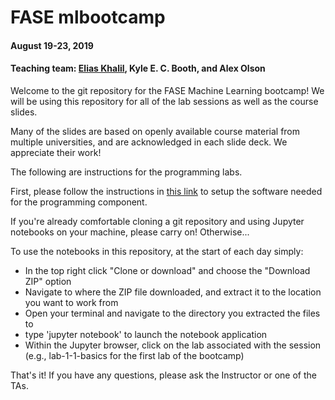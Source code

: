 # FASE mlbootcamp
#### August 19-23, 2019
#### Teaching team: [Elias Khalil](https://www.ekhalil.com/), Kyle E. C. Booth, and Alex Olson 

Welcome to the git repository for the FASE Machine Learning bootcamp! We will be using this repository for all of the lab sessions as well as the course slides.

Many of the slides are based on openly available course material from multiple universities, and are acknowledged in each slide deck. We appreciate their work! 

The following are instructions for the programming labs.

First, please follow the instructions in [this link](https://gist.github.com/alexwolson/9cfbb9e5312808cce9d730eb577e18f3) to setup the software needed for the programming component.

If you're already comfortable cloning a git repository and using Jupyter notebooks on your machine, please carry on! Otherwise...

To use the notebooks in this repository, at the start of each day simply:
* In the top right click "Clone or download" and choose the "Download ZIP" option
* Navigate to where the ZIP file downloaded, and extract it to the location you want to work from
* Open your terminal and navigate to the directory you extracted the files to
* type 'jupyter notebook' to launch the notebook application
* Within the Jupyter browser, click on the lab associated with the session (e.g., lab-1-1-basics for the first lab of the bootcamp)

That's it! If you have any questions, please ask the Instructor or one of the TAs.






